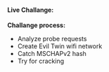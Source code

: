 #### Live Challange:

**Challange process:**

+ Analyze probe requests
+ Create Evil Twin wifi network
+ Catch MSCHAPv2 hash
+ Try for cracking

